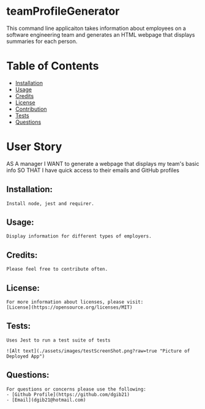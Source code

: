 # teamProfileGenerator

This command line applicaiton  takes information about employees on a software engineering team and generates an HTML webpage that displays summaries for each person.  

# Table of Contents
 - [Installation](#installation)
  - [Usage](#usage)
  - [Credits](#credits)
  - [License](#license)
  - [Contribution](#contributing)
  - [Tests](#tests)
  - [Questions](#questions)

# User Story 
AS A manager
I WANT to generate a webpage that displays my team's basic info
SO THAT I have quick access to their emails and GitHub profiles

## Installation:

    Install node, jest and requirer.

## Usage:

    Display information for different types of employers. 

## Credits:

    Please feel free to contribute often.


## License:

    For more information about licenses, please visit:
    [License](https://opensource.org/licenses/MIT)


## Tests:

    Uses Jest to run a test suite of tests 

    ![Alt text](./assets/images/testScreenShot.png?raw=true "Picture of Deployed App")

## Questions:

    For questions or concerns please use the following: 
    - [Github Profile](https://github.com/dgib21)
    - [Email](dgib21@hotmail.com)


 

